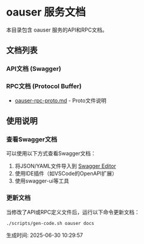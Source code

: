 # oauser 服务文档

本目录包含 oauser 服务的API和RPC文档。

## 文档列表

### API文档 (Swagger)

### RPC文档 (Protocol Buffer)
- [oauser-rpc-proto.md](./oauser-rpc-proto.md) - Proto文件说明

## 使用说明

### 查看Swagger文档
可以使用以下方式查看Swagger文档：
1. 将JSON/YAML文件导入到 [Swagger Editor](https://editor.swagger.io/)
2. 使用IDE插件（如VSCode的OpenAPI扩展）
3. 使用swagger-ui等工具

### 更新文档
当修改了API或RPC定义文件后，运行以下命令更新文档：
```bash
./scripts/gen-code.sh oauser docs
```

生成时间: 2025-06-30 10:29:57
